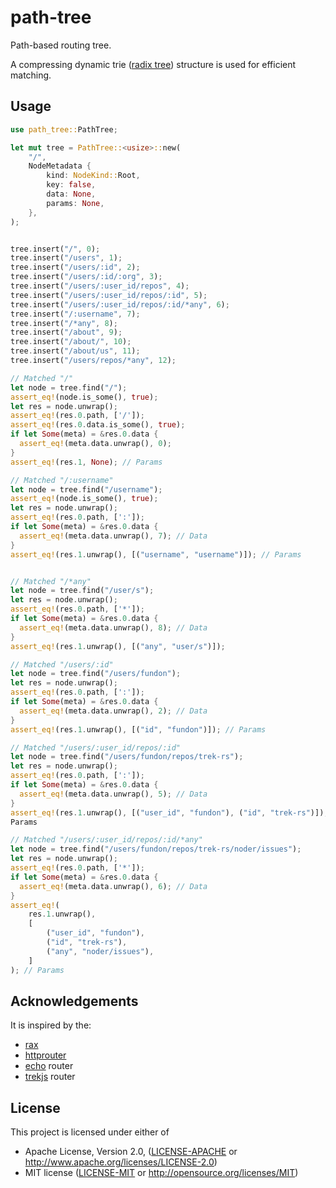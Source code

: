 # path-tree
Path-based routing tree.

A compressing dynamic trie ([radix tree]) structure is used for efficient matching.

## Usage

```rust
use path_tree::PathTree;

let mut tree = PathTree::<usize>::new(
    "/",
    NodeMetadata {
        kind: NodeKind::Root,
        key: false,
        data: None,
        params: None,
    },
);


tree.insert("/", 0);
tree.insert("/users", 1);
tree.insert("/users/:id", 2);
tree.insert("/users/:id/:org", 3);
tree.insert("/users/:user_id/repos", 4);
tree.insert("/users/:user_id/repos/:id", 5);
tree.insert("/users/:user_id/repos/:id/*any", 6);
tree.insert("/:username", 7);
tree.insert("/*any", 8);
tree.insert("/about", 9);
tree.insert("/about/", 10);
tree.insert("/about/us", 11);
tree.insert("/users/repos/*any", 12);

// Matched "/"
let node = tree.find("/");
assert_eq!(node.is_some(), true);
let res = node.unwrap();
assert_eq!(res.0.path, ['/']);
assert_eq!(res.0.data.is_some(), true);
if let Some(meta) = &res.0.data {
  assert_eq!(meta.data.unwrap(), 0);
}
assert_eq!(res.1, None); // Params

// Matched "/:username"
let node = tree.find("/username");
assert_eq!(node.is_some(), true);
let res = node.unwrap();
assert_eq!(res.0.path, [':']);
if let Some(meta) = &res.0.data {
  assert_eq!(meta.data.unwrap(), 7); // Data
}
assert_eq!(res.1.unwrap(), [("username", "username")]); // Params


// Matched "/*any"
let node = tree.find("/user/s");
let res = node.unwrap();
assert_eq!(res.0.path, ['*']);
if let Some(meta) = &res.0.data {
  assert_eq!(meta.data.unwrap(), 8); // Data
}
assert_eq!(res.1.unwrap(), [("any", "user/s")]);

// Matched "/users/:id"
let node = tree.find("/users/fundon");
let res = node.unwrap();
assert_eq!(res.0.path, [':']);
if let Some(meta) = &res.0.data {
  assert_eq!(meta.data.unwrap(), 2); // Data
}
assert_eq!(res.1.unwrap(), [("id", "fundon")]); // Params

// Matched "/users/:user_id/repos/:id"
let node = tree.find("/users/fundon/repos/trek-rs");
let res = node.unwrap();
assert_eq!(res.0.path, [':']);
if let Some(meta) = &res.0.data {
  assert_eq!(meta.data.unwrap(), 5); // Data
}
assert_eq!(res.1.unwrap(), [("user_id", "fundon"), ("id", "trek-rs")]); //
Params

// Matched "/users/:user_id/repos/:id/*any"
let node = tree.find("/users/fundon/repos/trek-rs/noder/issues");
let res = node.unwrap();
assert_eq!(res.0.path, ['*']);
if let Some(meta) = &res.0.data {
  assert_eq!(meta.data.unwrap(), 6); // Data
}
assert_eq!(
    res.1.unwrap(),
    [
        ("user_id", "fundon"),
        ("id", "trek-rs"),
        ("any", "noder/issues"),
    ]
); // Params
```

## Acknowledgements

It is inspired by the:

- [rax]
- [httprouter]
- [echo] router
- [trekjs] router

## License

This project is licensed under either of

- Apache License, Version 2.0, ([LICENSE-APACHE](LICENSE-APACHE) or
  http://www.apache.org/licenses/LICENSE-2.0)
- MIT license ([LICENSE-MIT](LICENSE-MIT) or
  http://opensource.org/licenses/MIT)


[radix tree]: https://github.com/trek-rs/radix-tree
[rax]: https://github.com/antirez/rax
[httprouter]: https://github.com/julienschmidt/httprouter
[echo]: https://github.com/labstack/echo
[trekjs]: https://github.com/trekjs/router
